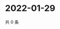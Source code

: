 # 2022-01-29

共 0 条

<!-- BEGIN WEIBO -->
<!-- 最后更新时间 Sat Jan 29 2022 16:12:51 GMT+0800 (China Standard Time) -->

<!-- END WEIBO -->
